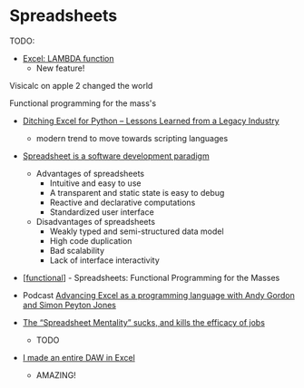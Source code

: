 Spreadsheets
============

TODO:
* [Excel: LAMBDA function](https://support.microsoft.com/en-us/office/lambda-function-bd212d27-1cd1-4321-a34a-ccbf254b8b67)
    * New feature!

Visicalc on apple 2 changed the world

Functional programming for the mass's

* [Ditching Excel for Python – Lessons Learned from a Legacy Industry](https://amypeniston.com/ditching-excel-for-python/)
    * modern trend to move towards scripting languages
* [Spreadsheet is a software development paradigm](https://medium.com/@vlapiner/spreadsheet-is-a-software-development-paradigm-70c871ff5f49)
    * Advantages of spreadsheets
        * Intuitive and easy to use
        * A transparent and static state is easy to debug
        * Reactive and declarative computations
        * Standardized user interface
    * Disadvantages of spreadsheets
        * Weakly typed and semi-structured data model
        * High code duplication
        * Bad scalability
        * Lack of interface interactivity
* [[functional]] - Spreadsheets: Functional Programming for the Masses
* Podcast [Advancing Excel as a programming language with Andy Gordon and Simon Peyton Jones](https://blubrry.com/microsoftresearch/76856095/120-advancing-excel-as-a-programming-language-with-andy-gordon-and-simon-peyton-jones/)

* [The “Spreadsheet Mentality” sucks, and kills the efficacy of jobs](https://tedbauer2003.medium.com/the-spreadsheet-mentality-sucks-and-kills-the-efficacy-of-jobs-697b9f2e83b8)
    * TODO

* [I made an entire DAW in Excel](https://www.youtube.com/watch?v=RFdCM2kHL64)
    * AMAZING!

[//begin]: # "Autogenerated link references for markdown compatibility"
[spreadsheets]: spreadsheets.md "Spreadsheets"
[functional]: functional.md "Functional Programming"
[//end]: # "Autogenerated link references"